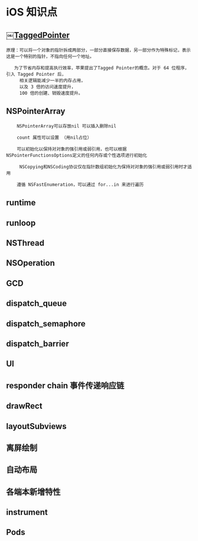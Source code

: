 # iOS 知识点

## [￼TaggedPointer](https://blog.devtang.com/2014/05/30/understand-tagged-pointer/)
    
```    
原理：可以将一个对象的指针拆成两部分，一部分直接保存数据，另一部分作为特殊标记，表示这是一个特别的指针，不指向任何一个地址。
 
   为了节省内存和提高执行效率，苹果提出了Tagged Pointer的概念。对于 64 位程序，引入 Tagged Pointer 后，
     相关逻辑能减少一半的内存占用，
     以及 3 倍的访问速度提升，
     100 倍的创建、销毁速度提升。
```

## NSPointerArray

```
	NSPointerArray可以存放nil 可以插入删除nil
	
￼	count 属性可以设置 （用nil占位）

￼	可以初始化以保持对对象的强引用或弱引用，也可以根据NSPointerFunctionsOptions定义的任何内存或个性选项进行初始化

	￼NSCopying和NSCoding协议仅在指针数组初始化为保持对对象的强引用或弱引用时才适用
	
￼	遵循 NSFastEnumeration，可以通过 for...in 来进行遍历
```



## runtime
## runloop
## NSThread
## NSOperation
## GCD
## dispatch_queue
## dispatch_semaphore
## dispatch_barrier
## UI
## responder chain 事件传递响应链
## drawRect
## layoutSubviews
## 离屏绘制
## 自动布局
## 各端本新增特性
## instrument
## Pods
